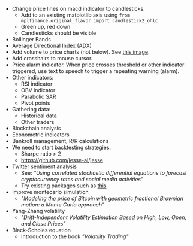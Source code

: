 * Change price lines on macd indicator to candlesticks.
  * Add to an existing matplotlib axis using `from mplfinance.original_flavor import candlestick2_ohlc`
  * Green up, red down
  * Candlesticks should be visible
* Bollinger Bands
* Average Directional Index (ADX)
* Add volume to price charts (not below). See [this image](https://miro.medium.com/max/1400/1*aNoGhZzh-9DdM49VEkgIzw.png).
* Add crosshairs to mouse cursor.
* Price alarm indicator. When price crosses threshold or other indicator triggered, use text to speech to trigger a repeating warning (alarm).
* Other indicators:
  * RSI indicator
  * OBV indicator
  * Parabolic SAR
  * Pivot points
* Gathering data:
  * Historical data
  * Other traders
* Blockchain analysis
* Econometric indicators
* Bankroll management, R/R calculations
* We need to start backtesting strategies.
  * Sharpe ratio > 2
  * https://github.com/jesse-ai/jesse
* Twitter sentiment analysis
  * See: *"Using correlated stochastic differential equations to forecast cryptocurrency rates and social media activities"*
  * Try existing packages such as [this](https://github.com/hazelcast/hazelcast-jet-demos/tree/master/cryptocurrency-sentiment-analysis).
* Improve montecarlo simulation
  * *"Modeling the price of Bitcoin with geometric fractional Brownian motion: a Monte Carlo approach"*
* Yang-Zhang volatility
  * *"Drift-Independent Volatility Estimation Based on High, Low, Open, and Close Prices"*
* Black-Scholes equation
  * Introduction to the book *"Volatility Trading"*

